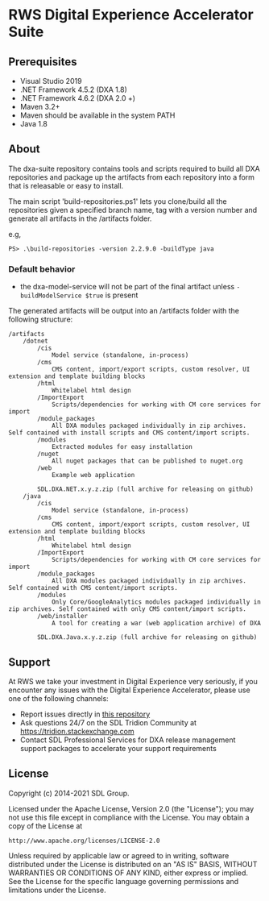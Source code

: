 RWS Digital Experience Accelerator Suite
===

Prerequisites
-------------
- Visual Studio 2019
- .NET Framework 4.5.2 (DXA 1.8)
- .NET Framework 4.6.2 (DXA 2.0 +)
- Maven 3.2+
- Maven should be available in the system PATH
- Java 1.8

About
-----
The dxa-suite repository contains tools and scripts required to build all DXA repositories and package up the artifacts from each repository into a form that is releasable or easy to install.

The main script 'build-repositories.ps1' lets you clone/build all the repositories given a specified branch name, tag with a version number and generate all artifacts in the /artifacts folder.

e.g,
```
PS> .\build-repositories -version 2.2.9.0 -buildType java
```

### Default behavior
* the dxa-model-service will not be part of the final artifact unless `-buildModelService $true` is present

The generated artifacts will be output into an /artifacts folder with the following structure:

```
/artifacts
    /dotnet
        /cis
            Model service (standalone, in-process)
        /cms
            CMS content, import/export scripts, custom resolver, UI extension and template building blocks
        /html
            Whitelabel html design
        /ImportExport
            Scripts/dependencies for working with CM core services for import
        /module_packages
            All DXA modules packaged individually in zip archives. Self contained with install scripts and CMS content/import scripts.
        /modules
            Extracted modules for easy installation
        /nuget
            All nuget packages that can be published to nuget.org
        /web
            Example web application                
        
        SDL.DXA.NET.x.y.z.zip (full archive for releasing on github)
    /java
        /cis
            Model service (standalone, in-process)
        /cms
            CMS content, import/export scripts, custom resolver, UI extension and template building blocks
        /html
            Whitelabel html design
        /ImportExport
            Scripts/dependencies for working with CM core services for import
        /module_packages
            All DXA modules packaged individually in zip archives. Self contained with CMS content/import scripts.
        /modules
            Only Core/GoogleAnalytics modules packaged individually in zip archives. Self contained with only CMS content/import scripts.
        /web/installer
            A tool for creating a war (web application archive) of DXA                
        
        SDL.DXA.Java.x.y.z.zip (full archive for releasing on github)
```

Support
---------------
At RWS we take your investment in Digital Experience very seriously, if you encounter any issues with the Digital Experience Accelerator, please use one of the following channels:

- Report issues directly in [this repository](https://github.com/sdl/dxa-suite/issues)
- Ask questions 24/7 on the SDL Tridion Community at https://tridion.stackexchange.com
- Contact SDL Professional Services for DXA release management support packages to accelerate your support requirements


License
-------
Copyright (c) 2014-2021 SDL Group.

Licensed under the Apache License, Version 2.0 (the "License");
you may not use this file except in compliance with the License.
You may obtain a copy of the License at

	http://www.apache.org/licenses/LICENSE-2.0

Unless required by applicable law or agreed to in writing, software distributed under the License is distributed on an "AS IS" BASIS, WITHOUT WARRANTIES OR CONDITIONS OF ANY KIND, either express or implied.
See the License for the specific language governing permissions and limitations under the License.
